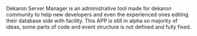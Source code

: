 
Dekaron Server Manager is an administrative tool made for dekaron community to help new developers and even the experienced ones
editing their database side with facility.
This APP is still in alpha so majority of ideas, some parts of code and event structure is not defined and fully fixed.

